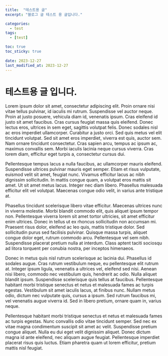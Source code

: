 ```yaml
---
title:  "테스트용 글"
excerpt: "블로그 글 테스트 용 글입니다."

categories:
  - test
tags:
  - [test]

toc: true
toc_sticky: true
 
date: 2023-12-27
last_modified_at: 2023-12-27
---
```

# 테스트용 글 입니다.
Lorem ipsum dolor sit amet, consectetur adipiscing elit. Proin ornare nisi vitae tellus pulvinar, id iaculis mi rutrum. Suspendisse vel auctor neque. Proin at justo posuere, vehicula diam id, venenatis ipsum. Cras eleifend id justo sit amet faucibus. Cras cursus feugiat massa quis eleifend. Donec lectus eros, ultrices in sem eget, sagittis volutpat felis. Donec sodales nisl ac eros imperdiet ullamcorper. Curabitur a justo orci. Sed quis metus vel elit tincidunt volutpat. Sed sit amet eros imperdiet, viverra est quis, auctor sem. Nam ornare tincidunt consectetur. Cras sapien arcu, tempus ac ipsum ac, maximus convallis sem. Morbi iaculis lacinia neque cursus viverra. Cras lorem diam, efficitur eget turpis a, consectetur cursus dui.

Pellentesque tempus lacus a nulla faucibus, ac ullamcorper mauris eleifend. Suspendisse ultrices pulvinar mauris eget semper. Etiam et risus vulputate, euismod velit sit amet, feugiat nunc. Vivamus efficitur lacus ac nibh dignissim sollicitudin. In mattis congue quam, a volutpat eros mattis sit amet. Ut sit amet metus lacus. Integer nec diam libero. Phasellus malesuada efficitur elit vel volutpat. Maecenas congue odio velit, in varius ante tristique at.

Phasellus tincidunt scelerisque libero vitae efficitur. Maecenas ultrices nunc in viverra molestie. Morbi blandit commodo elit, quis aliquet ipsum tempor non. Pellentesque viverra lorem sit amet tortor ultricies, sit amet efficitur enim ultrices. Donec in tellus ut ex rhoncus sollicitudin non accumsan mi. Praesent risus dolor, eleifend ac leo quis, mattis tristique dolor. Sed sollicitudin purus sed facilisis pulvinar. Quisque massa turpis, aliquet congue dolor eget, rutrum commodo arcu. Pellentesque vel sem nibh. Suspendisse placerat pretium nulla at interdum. Class aptent taciti sociosqu ad litora torquent per conubia nostra, per inceptos himenaeos.

Donec in metus quis nisl rutrum scelerisque ac lacinia dui. Phasellus id sodales augue. Cras rutrum vestibulum neque, eu pellentesque elit rutrum at. Integer ipsum ligula, venenatis a ultrices vel, eleifend sed nisi. Aenean nisi libero, commodo nec vestibulum quis, hendrerit ac odio. Nulla aliquet blandit ipsum. Suspendisse scelerisque quis tellus at faucibus. Pellentesque habitant morbi tristique senectus et netus et malesuada fames ac turpis egestas. Vestibulum sit amet iaculis lacus, at finibus nunc. Nullam metus odio, dictum nec vulputate quis, cursus a ipsum. Sed rutrum faucibus mi, vel venenatis augue viverra id. Sed in libero pretium, ornare quam in, varius neque.

Pellentesque habitant morbi tristique senectus et netus et malesuada fames ac turpis egestas. Nunc convallis odio vitae tincidunt semper. Sed nec ex vitae magna condimentum suscipit sit amet ac velit. Suspendisse pretium congue aliquet. Nulla eu dui eget velit dignissim aliquet. Donec dictum magna id ante eleifend, nec aliquam augue feugiat. Pellentesque imperdiet placerat risus quis luctus. Etiam pharetra quam ut lorem efficitur, pretium mattis nisl feugiat.